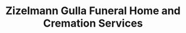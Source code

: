 ---
title: "Zizelmann Gulla Funeral Home and Cremation Services"
url: /tamaqua/zizelmann-gulla-funeral-home-and-cremation-services/
shop: funeral directors
---